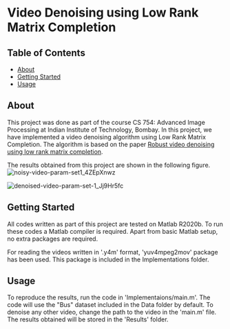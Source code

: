 # Video Denoising using Low Rank Matrix Completion

## Table of Contents

- [About](#about)
- [Getting Started](#getting_started)
- [Usage](#usage)

## About <a name = "about"></a>

This project was done as part of the course CS 754: Advanced Image Processing at Indian Institute of Technology, Bombay. In this project, we have implemented a video denoising algorithm using Low Rank Matrix Completion. The algorithm is based on the paper [Robust video denoising using low rank matrix completion](https://ieeexplore.ieee.org/document/5539849).

The results obtained from this project are shown in the following figure.
![noisy-video-param-set1_4ZEpXnwz](https://user-images.githubusercontent.com/55876739/166801426-96467221-20e6-4db5-968e-3534fbae8445.gif)

![denoised-video-param-set-1_Jj9Hr5fc](https://user-images.githubusercontent.com/55876739/166801442-d9b79c0e-6516-4f72-8490-7546679d691b.gif)


## Getting Started <a name = "getting_started"></a>

All codes written as part of this project are tested on Matlab R2020b. To run these codes a Matlab compiler is required. Apart from basic Matlab setup, no extra packages are required.

For reading the videos written in '.y4m' format, 'yuv4mpeg2mov' package has been used. This package is included in the Implementations folder.

## Usage <a name = "usage"></a>

To reproduce the results, run the code in 'Implementaions/main.m'. The code will use the "Bus" dataset included in the Data folder by default. To denoise any other video, change the path to the video in the 'main.m' file. The results obtained will be stored in the 'Results' folder.
